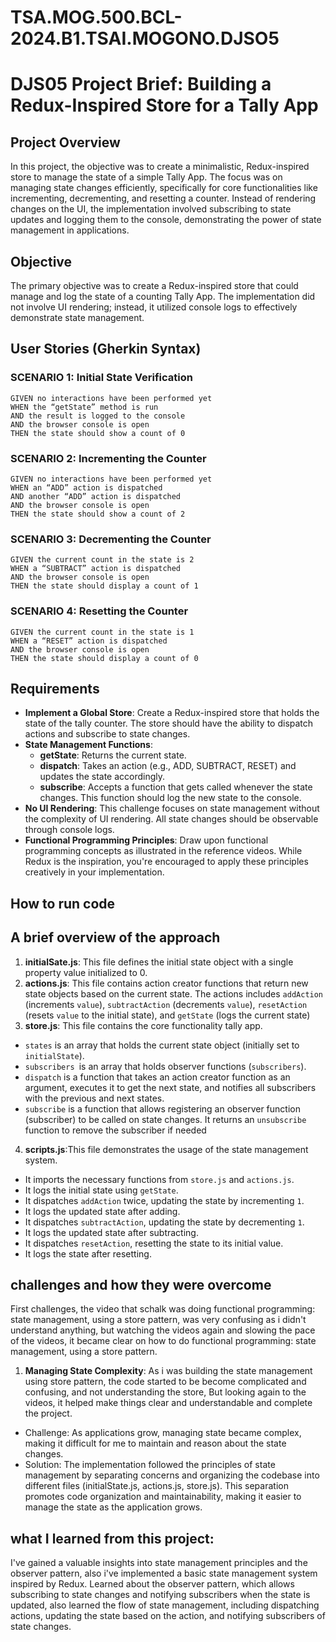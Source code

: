 # TSA.MOG.500.BCL-2024.B1.TSAI.MOGONO.DJSO5
# DJS05 Project Brief: Building a Redux-Inspired Store for a Tally App

## Project Overview

In this project, the objective was to create a minimalistic, Redux-inspired store to manage the state of a simple Tally App. The focus was on managing state changes efficiently, specifically for core functionalities like incrementing, decrementing, and resetting a counter. Instead of rendering changes on the UI, the implementation involved subscribing to state updates and logging them to the console, demonstrating the power of state management in applications.

## Objective

The primary objective was to create a Redux-inspired store that could manage and log the state of a counting Tally App. The implementation did not involve UI rendering; instead, it utilized console logs to effectively demonstrate state management.

## User Stories (Gherkin Syntax)

### SCENARIO 1: Initial State Verification

```
GIVEN no interactions have been performed yet
WHEN the “getState” method is run
AND the result is logged to the console
AND the browser console is open
THEN the state should show a count of 0
```

### SCENARIO 2: Incrementing the Counter

```
GIVEN no interactions have been performed yet
WHEN an “ADD” action is dispatched
AND another “ADD” action is dispatched
AND the browser console is open
THEN the state should show a count of 2
```

### SCENARIO 3: Decrementing the Counter

```
GIVEN the current count in the state is 2
WHEN a “SUBTRACT” action is dispatched
AND the browser console is open
THEN the state should display a count of 1
```

### SCENARIO 4: Resetting the Counter

```
GIVEN the current count in the state is 1
WHEN a “RESET” action is dispatched
AND the browser console is open
THEN the state should display a count of 0
```

## Requirements

- **Implement a Global Store**: Create a Redux-inspired store that holds the state of the tally counter. The store should have the ability to dispatch actions and subscribe to state changes.
- **State Management Functions**:
  - **getState**: Returns the current state.
  - **dispatch**: Takes an action (e.g., ADD, SUBTRACT, RESET) and updates the state accordingly.
  - **subscribe**: Accepts a function that gets called whenever the state changes. This function should log the new state to the console.
- **No UI Rendering**: This challenge focuses on state management without the complexity of UI rendering. All state changes should be observable through console logs.
- **Functional Programming Principles**: Draw upon functional programming concepts as illustrated in the reference videos. While Redux is the inspiration, you're encouraged to apply these principles creatively in your implementation.

## How to run code

## A brief overview of the approach

1. **initialSate.js**: This file defines the initial state object with a single property value initialized to 0.
2. **actions.js**: This file contains action creator functions that return new state objects based on the current state. The actions includes `addAction` (increments `value`), `subtractAction` (decrements `value`), `resetAction` (resets `value` to the initial state), and `getState` (logs the current state)
3. **store.js**: This file contains the core functionality tally app.

- `states` is an array that holds the current state object (initially set to `initialState`).
- `subscribers `is an array that holds observer functions (`subscribers`).
- `dispatch` is a function that takes an action creator function as an argument, executes it to get the next state, and notifies all subscribers with the previous and next states.
- `subscribe` is a function that allows registering an observer function (subscriber) to be called on state changes. It returns an `unsubscribe` function to remove the subscriber if needed

4. **scripts.js**:This file demonstrates the usage of the state management system.

- It imports the necessary functions from `store.js` and `actions.js`.
- It logs the initial state using `getState`.
- It dispatches `addAction` twice, updating the state by incrementing `1`.
- It logs the updated state after adding.
- It dispatches `subtractAction`, updating the state by decrementing `1`.
- It logs the updated state after subtracting.
- It dispatches `resetAction`, resetting the state to its initial value.
- It logs the state after resetting.

## challenges and how they were overcome

First challenges, the video that schalk was doing functional programming: state management, using a store pattern, was very confusing as i didn't understand anything, but watching the videos again and slowing the pace of the videos, it became clear on how to do functional programming: state management, using a store pattern.

1. **Managing State Complexity**: As i was building the state management using store pattern, the code started to be become complicated and confusing, and not understanding the store, But looking again to the videos, it helped make things clear and understandable and complete the project.

- Challenge: As applications grow, managing state became complex, making it difficult for me to maintain and reason about the state changes.
- Solution: The implementation followed the principles of state management by separating concerns and organizing the codebase into different files (initialState.js, actions.js, store.js). This separation promotes code organization and maintainability, making it easier to manage the state as the application grows.

## what I learned from this project:

I've gained a valuable insights into state management principles and the observer pattern, also i've implemented a basic state management system inspired by Redux.
Learned about the observer pattern, which allows subscribing to state changes and notifying subscribers when the state is updated, also learned the flow of state management, including dispatching actions, updating the state based on the action, and notifying subscribers of state changes.

